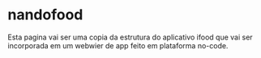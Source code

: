 # nandofood
Esta pagina vai ser uma copia da estrutura do aplicativo ifood que vai ser incorporada em um webwier de app feito em plataforma no-code.
